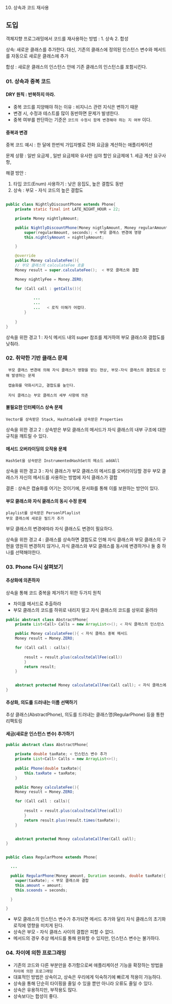 10. 상속과 코드 재사용

## 도입

객체지향 프로그래밍에서 코드를 재사용하는 방법 : 1. 상속 2. 합성

상속: 새로운 클래스를 추가한다. 대신, 기존의 클래스에 정의된 인스턴스 변수와 메서드를 자동으로 새로운 클래스에 추가

합성 : 새로운 클래스의 인스턴스 안에 기존 클래스의 인스턴스를 포함시킨다. 

### 01. 상속과 중복 코드

#### DRY 원칙 : 반복하지 마라.

- 중복 코드를 지양해야 하는 이유 : 비지니스 관련 지식은 변하기 때문
- 변경 시, 수정과 테스트를 많이 동반하면 문제가 발생한다.
- 중복 여부를 판단하는 기준은 `코드의 수정시 함께 변경해야 하는 지 여부` 이다.

#### 중복과 변경

중복 코드 예시 : 한 달에 한번씩 가입자별로 전화 요금을 계산하는 애플리케이션

문제 상황 : 일반 요금제 , 일반 요금제와 유사한 심야 할인 요금제에  1. 세금 계산 요구사항, 

해결 방안 : 
1. 타입 코드(Enum) 사용하기 : 낮은 응집도, 높은 결합도 동반
2. 상속 : 부모 - 자식 코드의 높은 결합도

```java

public class NightlyDiscountPhone extends Phone{
	private static final int LATE_NIGHT_HOUR = 22;

	private Money nightlyAmount;

	public NightlyDiscountPhone(Money nigtlyAmount, Money regularAmount, Duration seconds){
		super(regularAmount, seconds); < 부모 클래스 변경에 영향
		this.nightlyAmount = nightlyAmount;

	}

	@override
	public Money calculateFee(){
	// 부모 클래스의 calculateFee 호출
	Money result = super.calculateFee();  < 부모 클래스와 결합

	Money nightlyFee = Money.ZERO;

	for (Call call : getCalls()){
		
			...
			...
			...   < 로직 이해가 어렵다.
		}
	
	}
}

```

상속을 위한 경고 1 : 자식 메서드 내의 super 참조를 제거하여 부모 클래스와 결합도를  낮춰라.

### 02. 취약한 기반 클래스 문제

	 부모 클래스 변경에 의해 자식 클래스가 영향을 받는 현상, 부모-자식 클래스의 결합도로 인해 발생하는 문제

	 캡슐화를 약화시키고, 결합도를 높인다. 

	 자식 클래스는 부모 클래스의 세부 사항에 의존

#### 불필요한 인터페이스 상속 문제

	Vector를 상속받은 Stack, Hashtable을 상속받은 Properties

상속을 위한 경고 2 : 상속받은 부모 클래스의 메서드가 자식 클래스의 내부 구조에 대한 규칙을 깨트릴 수 있다.

#### 메서드 오버라이딩의 오작용 문제

	HashSet을 상속받은 InstrumentedHashSet의 메소드 addAll

상속을 위한 경고 3 : 자식 클래스가 부모 클래스의 메서드를 오버라이딩할 경우 부모 클래스가 자신의 메서드를 사용하는 방법에 자식 클래스가 결합 

결론 : 상속은 캡슐화를 어기는 것이기에, 문서화를 통해 이를 보완하는 방안이 있다.

#### 부모 클래스와 자식 클래스의 동시 수정 문제

	playlist를 상속받은 PersonlPlaylist
	부모 클래스에 새로운 필드가 추가 

부모 클래스의 변경에따라 자식 클래스도 변경이 필요하다.

상속을 위한 경고 4 : 클래스를 상속하면 결합도로 인해 자식 클래스와 부모 클래스의 구현을 영원히 변경하지 않거나, 자식 클래스와 부모 클래스를 동시에 변경하거나 둘 중 하나를 선택해야한다.

### 03. Phone 다시 살펴보기


#### 추상화에 의존하자

상속을 통해 코드 중복을 제거하기 위한 두가지 원칙

 - 차이를 메서드로 추출하라
 - 부모 클래스의 코드를 하위로 내리지 말고 자식 클래스의 코드를 상위로 올려라

```java
public abstract class AbstractPhone{
	private List<Call> Calls = new ArrayList<>(); < 자식 클래스의 인스턴스

	public Money calculateFee(){ < 자식 클래스 중복 메서드
	Money result = Money.ZERO;

	for (Call call : calls){   
		
		result = result.plus(calculteCallFee(call))
		}
		return result;
	}


	abstract protected Money calculateCallFee(Call call); < 자식 클래스에서 메서드로 추출한 기능 올림
}
```

#### 추상화, 의도를 드러내는 이름 선택하기

추상 클래스(AbstractPhone), 의도를 드러내는 클래스명(RegularPhone) 등을 통한 리팩토링


#### 세금(새로운 인스턴스 변수) 추가하기

```java
public abstract class AbstractPhone{

	private double taxRate; < 인스턴스 변수 추가
	private List<Call> Calls = new ArrayList<>(); 
	
	public Phone(double taxRate){ 
		this.taxRate = taxRate;
	}

	public Money calculateFee(){ 
	Money result = Money.ZERO;

	for (Call call : calls){   
		
		result = result.plus(calculteCallFee(call))
		}
		return result.plus(result.times(taxRate));
	}


	abstract protected Money calculateCallFee(Call call); 
}
```

``` java

public class RegularPhone extends Phone{

  ...

  public RegularPhone(Money amount, Duration seconds, double taxRate){
	super(taxRate); < 부모 클래스와 결합
	this.amount = amount;
	this.sceonds = seconds;

  }

}
```

- 부모 클래스의 인스턴스 변수가 추가되면 메서드 추가와 달리 자식 클래스의 초기화 로직에 영향을 미치게 된다.
- 상속은 부모 - 자식 클래스 사이의 결합은 피할 수 없다.
- 메서드의 경우 추상 메서드를 통해 완화할 수 있지만, 인스턴스 변수는 불가하다.

### 04. 차이에 의한 프로그래밍

- 기존의 코드와 다른 부분만을 추가함으로써 애플리케이션 기능을 확장하는 방법을 `차이에 의한 프로그래밍`
- 대표적인 방법은 상속이고, 상속은 우리에게 익숙하기에 빠르게 적용이 가능하다.
- 상속을 통해 단순히 타이핑을 줄일 수 있을 뿐만 아니라 오류도 줄일 수 있다.
- 상속은 유용하지만, 부작용도 많다.
- 상속보다는 합성이 좋다.






